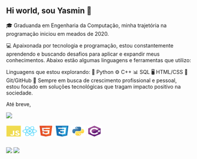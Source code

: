 ## Hi world, sou Yasmin 👋

🎓 Graduanda em Engenharia da Computação, minha trajetória na programação iniciou em meados de 2020.

💻 Apaixonada por tecnologia e programação, estou constantemente aprendendo e buscando desafios para aplicar e expandir meus conhecimentos. Abaixo estão algumas linguagens e ferramentas que utilizo:

Linguagens que estou explorando:
🐍 Python
⚙️ C++
📊 SQL
🖥️ HTML/CSS
🐙 Git/GitHub
🚀 Sempre em busca de crescimento profissional e pessoal, estou focado em soluções tecnológicas que tragam impacto positivo na sociedade.

Até breve,

<div>

  <img height="180px" src="https://github-readme-stats.vercel.app/api/top-langs/?username=yasmin-dutra&layout=compact&langs_count=16&theme=dracula">
</div>

<div style="display: inline_block"><br>
  <img align="center" alt="Yas-Js" height="30" width="40" src="https://raw.githubusercontent.com/devicons/devicon/master/icons/javascript/javascript-plain.svg">
  <img align="center" alt="Yas-React" height="30" width="40" src="https://raw.githubusercontent.com/devicons/devicon/master/icons/react/react-original.svg">
  <img align="center" alt="Yas-HTML" height="30" width="40" src="https://raw.githubusercontent.com/devicons/devicon/master/icons/html5/html5-original.svg">
  <img align="center" alt="Yas-CSS" height="30" width="40" src="https://raw.githubusercontent.com/devicons/devicon/master/icons/css3/css3-original.svg">
  <img align="center" alt="Yas-Python" height="30" width="40" src="https://raw.githubusercontent.com/devicons/devicon/master/icons/python/python-original.svg">
  <img align="center" alt="Yas-Csharp" height="30" width="40" src="https://raw.githubusercontent.com/devicons/devicon/master/icons/csharp/csharp-original.svg">
</div>

##
<div> 
 
  <a href="mailto:yasmindutra9898@gmail.com"><img src="https://img.shields.io/badge/-Gmail-%23333?style=for-the-badge&logo=gmail&logoColor=red" target="_blank"></a>
  <a href="https://www.linkedin.com/in/yasmindtrs/" target="_blank"><img src="https://img.shields.io/badge/-LinkedIn-%230077B5?style=for-the-badge&logo=linkedin&logoColor=white" target="_blank"></a>
</div>

